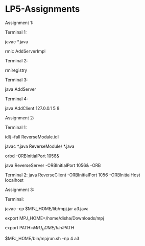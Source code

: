 # LP5-Assignments

Assignment 1:

Terminal 1:

javac *.java

rmic AddServerImpl


Terminal 2: 

rmiregistry


Terminal 3: 

java AddServer


Terminal 4: 

java AddClient 127.0.0.1 5 8


Assignment 2:

Terminal 1:

idlj -fall ReverseModule.idl 

javac *.java ReverseModule/ *.java

orbd -ORBInitialPort 1056&

java ReverseServer -ORBInitialPort 1056& -ORB


Terminal 2:
java ReverseClient -ORBInitialPort 1056 -ORBInitialHost localhost


Assignment 3:

Terminal: 

javac -cp $MPJ_HOME/lib/mpj.jar a3.java

export MPJ_HOME=/home/disha/Downloads/mpj

export PATH=$MPJ_HOME/bin:$PATH

$MPJ_HOME/bin/mpjrun.sh -np 4 a3



